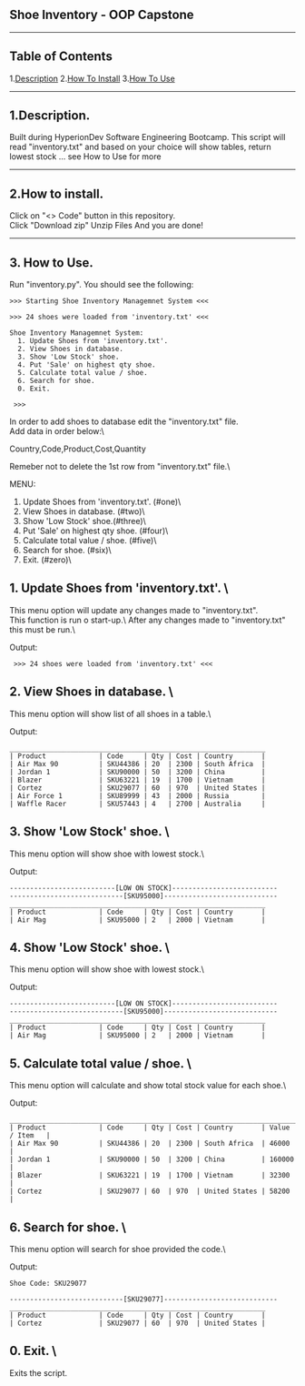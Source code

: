 ## Shoe Inventory - OOP Capstone
---

## Table of Contents

   1.[Description](#desc)
   2.[How To Install](#inst)
   3.[How To Use](#use)

---

## 1.Description. <a name="desc"></a>

Built during HyperionDev Software Engineering Bootcamp.
This script will read "inventory.txt" and based on your choice
will show tables, return lowest stock ... see <a name="use">How to Use</a> for more

---

## 2.How to install. <a name="inst"></a>

Click on "<> Code" button in this repository.\
Click "Download zip"
Unzip Files
And you are done!

---

## 3. How to Use. <a name="use"></a>

Run "inventory.py". You should see the following: 

```
>>> Starting Shoe Inventory Managemnet System <<<

>>> 24 shoes were loaded from 'inventory.txt' <<<

Shoe Inventory Managemnet System:
  1. Update Shoes from 'inventory.txt'.  
  2. View Shoes in database.
  3. Show 'Low Stock' shoe.
  4. Put 'Sale' on highest qty shoe.
  5. Calculate total value / shoe.
  6. Search for shoe.
  0. Exit.

 >>>
```

In order to add shoes to database edit the "inventory.txt" file.\
Add data in order below:\

Country,Code,Product,Cost,Quantity

Remeber not to delete the 1st row from "inventory.txt" file.\

MENU: 

  1. Update Shoes from 'inventory.txt'. (#one)\
  2. View Shoes in database. (#two)\
  3. Show 'Low Stock' shoe.(#three)\
  4. Put 'Sale' on highest qty shoe. (#four)\
  5. Calculate total value / shoe. (#five)\
  6. Search for shoe. (#six)\
  0. Exit. (#zero)\


## 1. Update Shoes from 'inventory.txt'. <a name="one"></a>\
This menu option will update any changes made to "inventory.txt".\
This function is run o start-up.\ 
After any changes made to "inventory.txt" this must be run.\

Output:
```
 >>> 24 shoes were loaded from 'inventory.txt' <<<
```


## 2. View Shoes in database. <a name="two"></a>\
This menu option will show list of all shoes in a table.\

Output:
```
_______________________________________________________________
| Product             | Code     | Qty | Cost | Country       |
| Air Max 90          | SKU44386 | 20  | 2300 | South Africa  |
| Jordan 1            | SKU90000 | 50  | 3200 | China         |
| Blazer              | SKU63221 | 19  | 1700 | Vietnam       |
| Cortez              | SKU29077 | 60  | 970  | United States |
| Air Force 1         | SKU89999 | 43  | 2000 | Russia        |
| Waffle Racer        | SKU57443 | 4   | 2700 | Australia     |
```


## 3. Show 'Low Stock' shoe. <a name="three"></a>\
This menu option will show shoe with lowest stock.\

Output:
```
--------------------------[LOW ON STOCK]--------------------------
----------------------------[SKU95000]----------------------------
_______________________________________________________________
| Product             | Code     | Qty | Cost | Country       |
| Air Mag             | SKU95000 | 2   | 2000 | Vietnam       |
```


## 4. Show 'Low Stock' shoe. <a name="four"></a>\
This menu option will show shoe with lowest stock.\

Output:
```
--------------------------[LOW ON STOCK]--------------------------
----------------------------[SKU95000]----------------------------
_______________________________________________________________
| Product             | Code     | Qty | Cost | Country       |
| Air Mag             | SKU95000 | 2   | 2000 | Vietnam       |
```


## 5. Calculate total value / shoe. <a name="five"></a>\
This menu option will calculate and show total stock value for each shoe.\

Output:
```
________________________________________________________________________________
| Product             | Code     | Qty | Cost | Country       | Value / Item   |
| Air Max 90          | SKU44386 | 20  | 2300 | South Africa  | 46000          |
| Jordan 1            | SKU90000 | 50  | 3200 | China         | 160000         |
| Blazer              | SKU63221 | 19  | 1700 | Vietnam       | 32300          |
| Cortez              | SKU29077 | 60  | 970  | United States | 58200          |
```


## 6. Search for shoe. <a name="six"></a>\
This menu option will search for shoe provided the code.\

Output:
```
Shoe Code: SKU29077

----------------------------[SKU29077]----------------------------
_______________________________________________________________
| Product             | Code     | Qty | Cost | Country       |
| Cortez              | SKU29077 | 60  | 970  | United States |

```


## 0. Exit. <a name="zero"></a>\
Exits the script.
